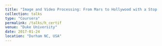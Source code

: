 ```yaml
---
title: "Image and Video Processing: From Mars to Hollywood with a Stop at the Hospital"
collection: talks
type: "Coursera"
permalink: /talks/h_certif
venue: "Duke University"
date: 2017-01-24
location: "Durham NC, USA"
---
```



